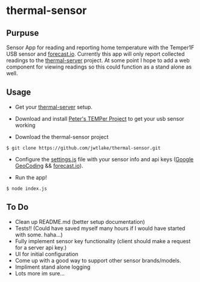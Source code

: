 # thermal-sensor

## Purpuse
Sensor App for reading and reporting home temperature with the Temper1F USB sensor and [forecast.io](http://forecast.io/). Currently this app will only report collected readings to the [thermal-server](https://github.com/jwtlake/thermal-server) project. At some point I hope to add a web component for viewing readings so this could function as a stand alone as well. 

## Usage
- Get your [thermal-server](https://github.com/jwtlake/thermal-server) setup.

- Download and install [Peter's TEMPer Project](https://github.com/petechap/usb-thermometer) to get your usb sensor working

- Download the thermal-sensor project
```
$ git clone https://github.com/jwtlake/thermal-sensor.git
```
- Configure the [settings.js](/src/app/config/settings.js) file with your sensor info and api keys ([Google GeoCoding](https://developers.google.com/maps/documentation/geocoding/intro) && [forecast.io](https://developer.forecast.io/docs/v2)). 

- Run the app!
```
$ node index.js
```

## To Do
- Clean up README.md (better setup documentation)
- Tests!! (Could have saved myself many hours if I would have started with some. haha...)
- Fully implement sensor key functionality (client should make a request for a server api key.)
- UI for initial configuration
- Come up with a good way to support other sensor brands/models.
- Impliment stand alone logging
- Lots more im sure...
